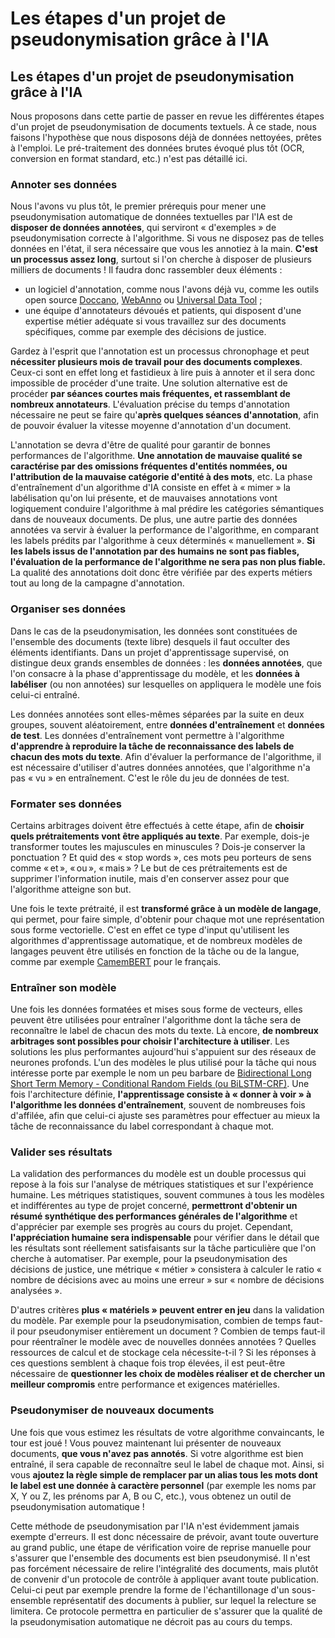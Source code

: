 # Les étapes d'un projet de pseudonymisation grâce à l'IA

## Les étapes d'un projet de pseudonymisation grâce à l'IA

Nous proposons dans cette partie de passer en revue les différentes étapes d'un projet de pseudonymisation de documents textuels. À ce stade, nous faisons l'hypothèse que nous disposons déjà de données nettoyées, prêtes à l'emploi. Le pré-traitement des données brutes évoqué plus tôt (OCR, conversion en format standard, etc.) n'est pas détaillé ici.

### Annoter ses données

Nous l'avons vu plus tôt, le premier prérequis pour mener une pseudonymisation automatique de données textuelles par l'IA est de **disposer de données annotées**, qui serviront « d'exemples » de pseudonymisation correcte à l'algorithme. Si vous ne disposez pas de telles données en l'état, il sera nécessaire que vous les annotiez à la main. **C'est un processus assez long**, surtout si l'on cherche à disposer de plusieurs milliers de documents ! Il faudra donc rassembler deux éléments :

* un logiciel d'annotation, comme nous l'avons déjà vu, comme les outils open source [Doccano](http://doccano.herokuapp.com/), [WebAnno](https://webanno.github.io/webanno/) ou [Universal Data Tool](https://universaldatatool.com/) ;
* une équipe d'annotateurs dévoués et patients, qui disposent d'une expertise métier adéquate si vous travaillez sur des documents spécifiques, comme par exemple des décisions de justice.

Gardez à l'esprit que l'annotation est un processus chronophage et peut **nécessiter plusieurs mois de travail pour des documents complexes**. Ceux-ci sont en effet long et fastidieux à lire puis à annoter et il sera donc impossible de procéder d'une traite. Une solution alternative est de procéder **par séances courtes mais fréquentes, et rassemblant de nombreux annotateurs**. L'évaluation précise du temps d'annotation nécessaire ne peut se faire qu'**après quelques séances d'annotation**, afin de pouvoir évaluer la vitesse moyenne d'annotation d'un document.

L'annotation se devra d'être de qualité pour garantir de bonnes performances de l'algorithme. **Une annotation de mauvaise qualité se caractérise par des omissions fréquentes d'entités nommées, ou l'attribution de la mauvaise catégorie d'entité à des mots**, etc. La phase d'entraînement d'un algorithme d'IA consiste en effet à « mimer » la labélisation qu'on lui présente, et de mauvaises annotations vont logiquement conduire l'algorithme à mal prédire les catégories sémantiques dans de nouveaux documents. De plus, une autre partie des données annotées va servir à évaluer la performance de l'algorithme, en comparant les labels prédits par l'algorithme à ceux déterminés « manuellement ». **Si les labels issus de l'annotation par des humains ne sont pas fiables, l'évaluation de la performance de l'algorithme ne sera pas non plus fiable.** La qualité des annotations doit donc être vérifiée par des experts métiers tout au long de la campagne d'annotation.

### Organiser ses données

Dans le cas de la pseudonymisation, les données sont constituées de l'ensemble des documents (texte libre) desquels il faut occulter des éléments identifiants. Dans un projet d'apprentissage supervisé, on distingue deux grands ensembles de données : les **données annotées**, que l'on consacre à la phase d'apprentissage du modèle, et les **données à labéliser** (ou non annotées) sur lesquelles on appliquera le modèle une fois celui-ci entraîné.

Les données annotées sont elles-mêmes séparées par la suite en deux groupes, souvent aléatoirement, entre **données d'entraînement** et **données de test**. Les données d'entraînement vont permettre à l'algorithme **d'apprendre à reproduire la tâche de reconnaissance des labels de chacun des mots du texte**. Afin d'évaluer la performance de l'algorithme, il est nécessaire d'utiliser d'autres données annotées, que l'algorithme n'a pas « vu » en entraînement. C'est le rôle du jeu de données de test.

### Formater ses données

Certains arbitrages doivent être effectués à cette étape, afin de **choisir quels prétraitements vont être appliqués au texte**. Par exemple, dois-je transformer toutes les majuscules en minuscules ? Dois-je conserver la ponctuation ? Et quid des « stop words », ces mots peu porteurs de sens comme « et », « ou », « mais » ? Le but de ces prétraitements est de supprimer l'information inutile, mais d'en conserver assez pour que l'algorithme atteigne son but.

Une fois le texte prétraité, il est **transformé grâce à un modèle de langage**, qui permet, pour faire simple, d'obtenir pour chaque mot une représentation sous forme vectorielle. C'est en effet ce type d'input qu'utilisent les algorithmes d'apprentissage automatique, et de nombreux modèles de langages peuvent être utilisés en fonction de la tâche ou de la langue, comme par exemple [CamemBERT](https://camembert-model.fr/) pour le français.

### Entraîner son modèle

Une fois les données formatées et mises sous forme de vecteurs, elles peuvent être utilisées pour entraîner l'algorithme dont la tâche sera de reconnaître le label de chacun des mots du texte. Là encore, **de nombreux arbitrages sont possibles pour choisir l'architecture à utiliser**. Les solutions les plus performantes aujourd'hui s'appuient sur des réseaux de neurones profonds. L'un des modèles le plus utilisé pour la tâche qui nous intéresse porte par exemple le nom un peu barbare de [Bidirectional Long Short Term Memory - Conditional Random Fields (ou BiLSTM-CRF)](https://colah.github.io/posts/2015-08-Understanding-LSTMs/). Une fois l'architecture définie, **l'apprentissage consiste à « donner à voir » à l'algorithme les données d'entraînement**, souvent de nombreuses fois d'affilée, afin que celui-ci ajuste ses paramètres pour effectuer au mieux la tâche de reconnaissance du label correspondant à chaque mot.

### Valider ses résultats

La validation des performances du modèle est un double processus qui repose à la fois sur l'analyse de métriques statistiques et sur l'expérience humaine. Les métriques statistiques, souvent communes à tous les modèles et indifférentes au type de projet concerné, **permettront d'obtenir un résumé synthétique des performances générales de l'algorithme** et d'apprécier par exemple ses progrès au cours du projet. Cependant, **l'appréciation humaine sera indispensable** pour vérifier dans le détail que les résultats sont réellement satisfaisants sur la tâche particulière que l'on cherche à automatiser. Par exemple, pour la pseudonymisation des décisions de justice, une métrique « métier » consistera à calculer le ratio « nombre de décisions avec au moins une erreur » sur « nombre de décisions analysées ».

D'autres critères **plus « matériels » peuvent entrer en jeu** dans la validation du modèle. Par exemple pour la pseudonymisation, combien de temps faut-il pour pseudonymiser entièrement un document ? Combien de temps faut-il pour réentraîner le modèle avec de nouvelles données annotées ? Quelles ressources de calcul et de stockage cela nécessite-t-il ? Si les réponses à ces questions semblent à chaque fois trop élevées, il est peut-être nécessaire de **questionner les choix de modèles réaliser et de chercher un meilleur compromis** entre performance et exigences matérielles.

### Pseudonymiser de nouveaux documents

Une fois que vous estimez les résultats de votre algorithme convaincants, le tour est joué ! Vous pouvez maintenant lui présenter de nouveaux documents, **que vous n'avez pas annotés**. Si votre algorithme est bien entraîné, il sera capable de reconnaître seul le label de chaque mot. Ainsi, si vous **ajoutez la règle simple de remplacer par un alias tous les mots dont le label est une donnée à caractère personnel** (par exemple les noms par X, Y ou Z, les prénoms par A, B ou C, etc.), vous obtenez un outil de pseudonymisation automatique !

Cette méthode de pseudonymisation par l'IA n'est évidemment jamais exempte d'erreurs. Il est donc nécessaire de prévoir, avant toute ouverture au grand public, une étape de vérification voire de reprise manuelle pour s'assurer que l'ensemble des documents est bien pseudonymisé. Il n'est pas forcément nécessaire de relire l'intégralité des documents, mais plutôt de convenir d'un protocole de contrôle à appliquer avant toute publication. Celui-ci peut par exemple prendre la forme de l'échantillonage d'un sous-ensemble représentatif des documents à publier, sur lequel la relecture se limitera. Ce protocole permettra en particulier de s'assurer que la qualité de la pseudonymisation automatique ne décroit pas au cours du temps.
